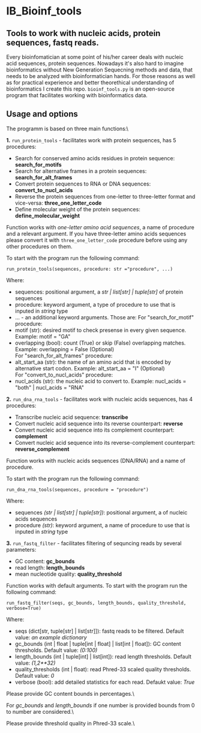 # IB_Bioinf_tools
## Tools to work with nucleic acids, protein sequences, fastq reads.

Every bioinfomatician at some point of his/her career deals with nucleic acid sequences, protein sequences. Nowadays it's also hard to imagine bioinformatics without New Generation Sequecning methods and data, that needs to be analyzed with bioinformatician hands. For those reasons as well as for practical experience and better theorethical understanding of bioinformatics I create this repo.
`bioinf_tools.py` is an open-source program that facilitates working with bioinformatics data.

## Usage and options
The programm is based on three main functions:\

**1.** `run_protein_tools` - facilitates work with protein sequences, has 5 procedures:
  
- Search for conserved amino acids residues in protein sequence: **search_for_motifs**
- Search for alternative frames in a protein sequences: **search_for_alt_frames**
- Convert protein sequences to RNA or DNA sequences: **convert_to_nucl_acids**
- Reverse the protein sequences from one-letter to three-letter format and vice-versa: **three_one_letter_code**
- Define molecular weight of the protein sequences: **define_molecular_weight**

Function works with *one-letter amino acid sequences*,  a name of procedure and a relevant argument. If you have three-letter amino acids sequences please convert it with `three_one_letter_code` procedure before using any other procedures on them.

To start with the program run the following command:

`run_protein_tools(sequences, procedure: str ="procedure", ...)`

Where:
- sequences: positional argument, a *str | list[str] | tuple[str]* of protein sequences
- procedure: keyword argument, a type of procedure to use that is inputed in *string* type
- ... - an additional keyword arguments. Those are:
  For "search_for_motif" procedure:
- motif (str): desired motif to check presense in every given sequence. Example: motif = "GA"
- overlapping (bool): count (True) or skip (False) overlapping matches. Example: overlapping = False (Optional)\
  For "search_for_alt_frames" procedure:
- alt_start_aa (str): the name of an amino acid that is encoded by alternative start codon. Example: alt_start_aa = "I" (Optional)\
  For "convert_to_nucl_acids" procedure:
- nucl_acids (str): the nucleic acid to convert to. Example: nucl_acids = "both" | nucl_acids = "RNA"

**2.** `run_dna_rna_tools` - facilitates work with nucleic acids sequences, has 4 procedures:
- Transcribe nucleic acid sequence: **transcribe**
- Convert nucleic acid sequence into its reverse counterpart: **reverse**
- Convert nucleic acid sequence into its complement counterpart: **complement**
- Convert nucleic acid sequence into its reverse-complement counterpart: **reverse_complement**

Function works with nucleic acids sequences (DNA/RNA) and a name of procedure.

To start with the program run the following command:

`run_dna_rna_tools(sequences, procedure = "procedure")`

Where:
- sequences *(str | list[str] | tuple[str])*: positional argument, a  of nucleic acids sequences
- procedure *(str)*: keyword argument, a name of procedure to use that is inputed in *string* type

**3.** `run_fastq_filter` - facilitates filtering of sequncing reads by several parameters:
- GC content: **gc_bounds**
- read length: **length_bounds** 
- mean nucleotide quality: **quality_threshold**

Function works with default arguments. 
To start with the program run the following command:

`run_fastq_filter(seqs, gc_bounds, length_bounds, quality_threshold, verbose=True)`

Where:
- seqs (dict[str, tuple[str] | list[str]]): fastq reads to be filtered. Default value: *an example dictionary*
- gc_bounds (int | float | tuple[int | float] | list[int | float]): GC content thresholds. Default value: *(0:100)*
- length_bounds (int | tuple[int] | list[int]): read length thresholds. Default value: *(1,2**32)*
- quality_thresholds (int | float): read Phred-33 scaled quality thresholds. Default value: *0*
- verbose (bool): add detailed statistics for each read. Defaukt value: *True*

Please provide GC content bounds in percentages.\

For *gc_bounds* and *length_bounds* if one number is provided bounds from 0 to number are considered.\

Please provide threshold quality in Phred-33 scale.\

